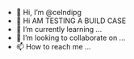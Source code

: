 - 👋 Hi, I’m @celndipg
- 👀 Hi AM TESTING A BUILD CASE
- 🌱 I’m currently learning ...
- 💞️ I’m looking to collaborate on ...
- 📫 How to reach me ...

<!---
celndipg/celndipg is a ✨ special ✨ repository because its `README.md` (this file) appears on your GitHub profile.
You can click the Preview link to take a look at your changes.
--->
